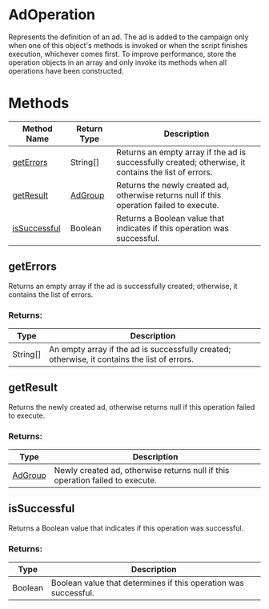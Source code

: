 # AdOperation
Represents the definition of an ad. The ad is added to the campaign only when one of this object's methods is invoked or when the script finishes execution, whichever comes first. To improve performance, store the operation objects in an array and only invoke its methods when all operations have been constructed.

# Methods
|Method Name|Return Type|Description|
|-|-|-
[getErrors](#geterrors)|String[]|Returns an empty array if the ad is successfully created; otherwise, it contains the list of errors.
[getResult](#getresult)|[AdGroup](./AdGroup)|Returns the newly created ad, otherwise returns null if this operation failed to execute.
[isSuccessful](#issuccessful)|Boolean|Returns a Boolean value that indicates if this operation was successful.

## <a name="geterrors"></a>getErrors
Returns an empty array if the ad is successfully created; otherwise, it contains the list of errors.

### Returns:
|Type|Description|
|-|-
String[]|An empty array if the ad is successfully created; otherwise, it contains the list of errors.

## <a name="getresult"></a>getResult
Returns the newly created ad, otherwise returns null if this operation failed to execute.

### Returns:
|Type|Description|
|-|-
[AdGroup](./AdGroup)|Newly created ad, otherwise returns null if this operation failed to execute.

## <a name="issuccessful"></a>isSuccessful
Returns a Boolean value that indicates if this operation was successful.

### Returns:
|Type|Description|
|-|-
Boolean|Boolean value that determines if this operation was successful.

